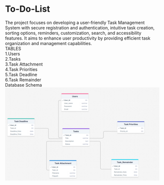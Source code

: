 # To-Do-List
The project focuses on developing a user-friendly Task Management System with secure registration and authentication, intuitive task creation, sorting options, reminders, customization, search, and accessibility features. It aims to enhance user productivity by providing efficient task organization and management capabilities.<br>
TABLES<br>
1.Users<br>
2.Tasks<br>
3.Task Attachment<br>
4.Task Priorities<br> 
5.Task Deadline<br> 
6.Task Remainder<br>
Database Schema<br>
![To Do List](https://github.com/Mohamed-Irfan3/To-Do-List/blob/main/Database%20Schema%20.png?raw=true)
